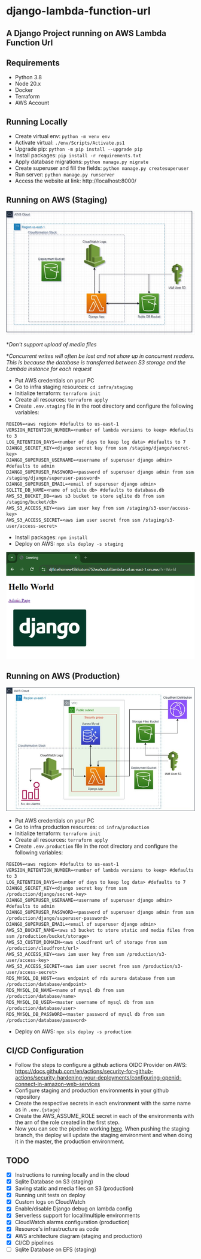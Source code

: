 # django-lambda-function-url

## A Django Project running on AWS Lambda Function Url

## Requirements

- Python 3.8
- Node 20.x
- Docker
- Terraform
- AWS Account

## Running Locally

- Create virtual env: `python -m venv env`
- Activate virtual: `./env/Scripts/Activate.ps1`
- Upgrade pip: `python -m pip install --upgrade pip`
- Install packages: `pip install -r requirements.txt`
- Apply database migrations: `python manage.py migrate`
- Create superuser and fill the fields: `python manage.py createsuperuser`
- Run server: `python manage.py runserver`
- Access the website at link: http://localhost:8000/

## Running on AWS (Staging)

![alt text](/images/staging-architecture.jpg)

\*_Don't support upload of media files_

\*_Concurrent writes will often be lost and not show up in concurrent readers. This is because the database is transferred between S3 storage and the Lambda instance for each request_

- Put AWS credentials on your PC
- Go to infra staging resources: `cd infra/staging`
- Initialize terraform: `terraform init`
- Create all resources: `terraform apply`
- Create `.env.staging` file in the root directory and configure the following variables:

```dotenv
REGION=<aws region> #defaults to us-east-1
VERSION_RETENTION_NUMBER=<number of lambda versions to keep> #defaults to 3
LOG_RETENTION_DAYS=<number of days to keep log data> #defaults to 7
DJANGO_SECRET_KEY=<django secret key from ssm /staging/django/secret-key>
DJANGO_SUPERUSER_USERNAME=<username of superuser django admin> #defaults to admin
DJANGO_SUPERUSER_PASSWORD=<password of superuser django admin from ssm /staging/django/superuser-password>
DJANGO_SUPERUSER_EMAIL=<email of superuser django admin>
SQLITE_DB_NAME=<name of sqlite db> #defaults to database.db
AWS_S3_BUCKET_DB=<aws s3 bucket to store sqlite db from ssm /staging/bucket/db>
AWS_S3_ACCESS_KEY=<aws iam user key from ssm /staging/s3-user/access-key>
AWS_S3_ACCESS_SECRET=<aws iam user secret from ssm /staging/s3-user/access-secret>
```

- Install packages: `npm install`
- Deploy on AWS: `npx sls deploy -s staging`

![alt text](/images/hello-page.png)

## Running on AWS (Production)

![alt text](/images/production-architecture.jpg)

- Put AWS credentials on your PC
- Go to infra production resources: `cd infra/production`
- Initialize terraform: `terraform init`
- Create all resources: `terraform apply`
- Create `.env.production` file in the root directory and configure the following variables:

```dotenv
REGION=<aws region> #defaults to us-east-1
VERSION_RETENTION_NUMBER=<number of lambda versions to keep> #defaults to 3
LOG_RETENTION_DAYS=<number of days to keep log data> #defaults to 7
DJANGO_SECRET_KEY=<django secret key from ssm /production/django/secret-key>
DJANGO_SUPERUSER_USERNAME=<username of superuser django admin> #defaults to admin
DJANGO_SUPERUSER_PASSWORD=<password of superuser django admin from ssm /production/django/superuser-password>
DJANGO_SUPERUSER_EMAIL=<email of superuser django admin>
AWS_S3_BUCKET_NAME=<aws s3 bucket to store static and media files from ssm /production/bucket/storage>
AWS_S3_CUSTOM_DOMAIN=<aws cloudfront url of storage from ssm /production/cloudfront/url>
AWS_S3_ACCESS_KEY=<aws iam user key from ssm /production/s3-user/access-key>
AWS_S3_ACCESS_SECRET=<aws iam user secret from ssm /production/s3-user/access-secret>
RDS_MYSQL_DB_HOST=<aws endpoint of rds aurora database from ssm /production/database/endpoint>
RDS_MYSQL_DB_NAME=<name of mysql db from ssm /production/database/name>
RDS_MYSQL_DB_USER=<master username of mysql db from ssm /production/database/user>
RDS_MYSQL_DB_PASSWORD=<master password of mysql db from ssm /production/database/password>
```

- Deploy on AWS: `npx sls deploy -s production`

## CI/CD Configuration

- Follow the steps to configure a github actions OIDC Provider on AWS: https://docs.github.com/en/actions/security-for-github-actions/security-hardening-your-deployments/configuring-openid-connect-in-amazon-web-services
- Configure staging and production environments in your github repository
- Create the respective secrets in each environment with the same name as in `.env.{stage}`
- Create the AWS_ASSUME_ROLE secret in each of the environments with the arn of the role created in the first step.
- Now you can see the pipeline working [here](https://github.com/kazluBR/django-lambda-function-url/actions). When pushing the staging branch, the deploy will update the staging environment and when doing it in the master, the production environment.

## TODO

- [x] Instructions to running locally and in the cloud
- [x] Sqlite Database on S3 (staging)
- [x] Saving static and media files on S3 (production)
- [x] Running unit tests on deploy
- [x] Custom logs on CloudWatch
- [x] Enable/disable Django debug on lambda config
- [x] Serverless support for local/multiple environments
- [x] CloudWatch alarms configuration (production)
- [x] Resource's infrastructure as code
- [x] AWS architecture diagram (staging and production)
- [x] CI/CD pipelines
- [ ] Sqlite Database on EFS (staging)

